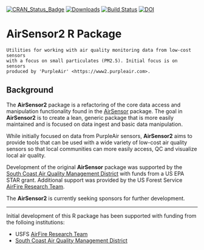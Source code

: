 [![CRAN\_Status\_Badge](http://www.r-pkg.org/badges/version/AirSensor2)](https://cran.r-project.org/package=AirSensor2)
[![Downloads](http://cranlogs.r-pkg.org/badges/AirSensor2)](https://cran.r-project.org/package=AirSensor2)
[![Build Status](https://travis-ci.org/MazamaScience/AirSensor2.svg?branch=master)](https://travis-ci.org/MazamaScience/AirSensor2)
[![DOI](https://zenodo.org/badge/483432538.svg)](https://zenodo.org/badge/latestdoi/483432538)

# AirSensor2 R Package

```
Utilities for working with air quality monitoring data from low-cost sensors
with a focus on small particulates (PM2.5). Initial focus is on sensors
produced by 'PurpleAir' <https://www2.purpleair.com>.
```

## Background

The **AirSensor2** package is a refactoring of the core data access and 
manipulation functionality found in the 
[AirSensor](https://mazamascience.github.io/AirSensor/) package. The goal in 
**AirSensor2** is to create a lean, generic package that is more easily 
maintained and is focused on data ingest and basic data manipulation.

While initially focused on data from PurpleAir sensors, **AirSensor2** 
aims to provide tools that can be used with a wide variety of low-cost
air quality sensors so that local communities can more easily access, QC and
visualize local air quality.

Development of the original **AirSensor** package was supported by the 
[South Coast Air Quality Management District](http://scaqmd.org)
with funds from a US EPA STAR grant. Additional support was provided by the US 
Forest Service [AirFire Research Team](https://www.airfire.org).

The **AirSensor2** is currently seeking sponsors for further development.

----

Initial development of this R package has been supported with funding from the 
folloing institutions:

* USFS [AirFire Research Team](https://www.airfire.org)
* [South Coast Air Quality Management District](http://www.aqmd.gov)
